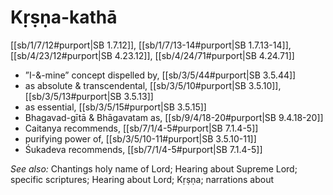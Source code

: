 # Kṛṣṇa-kathā

[[sb/1/7/12#purport|SB 1.7.12]], [[sb/1/7/13-14#purport|SB 1.7.13-14]], [[sb/4/23/12#purport|SB 4.23.12]], [[sb/4/24/71#purport|SB 4.24.71]]

* ”I-&-mine” concept dispelled by, [[sb/3/5/44#purport|SB 3.5.44]]
* as absolute & transcendental, [[sb/3/5/10#purport|SB 3.5.10]], [[sb/3/5/13#purport|SB 3.5.13]]
* as essential, [[sb/3/5/15#purport|SB 3.5.15]]
* Bhagavad-gītā & Bhāgavatam as, [[sb/9/4/18-20#purport|SB 9.4.18-20]]
* Caitanya recommends, [[sb/7/1/4-5#purport|SB 7.1.4-5]]
* purifying power of, [[sb/3/5/10-11#purport|SB 3.5.10-11]]
* Śukadeva recommends, [[sb/7/1/4-5#purport|SB 7.1.4-5]]

*See also:* Chantings holy name of Lord; Hearing about Supreme Lord; specific scriptures; Hearing about Lord; Kṛṣṇa; narrations about
